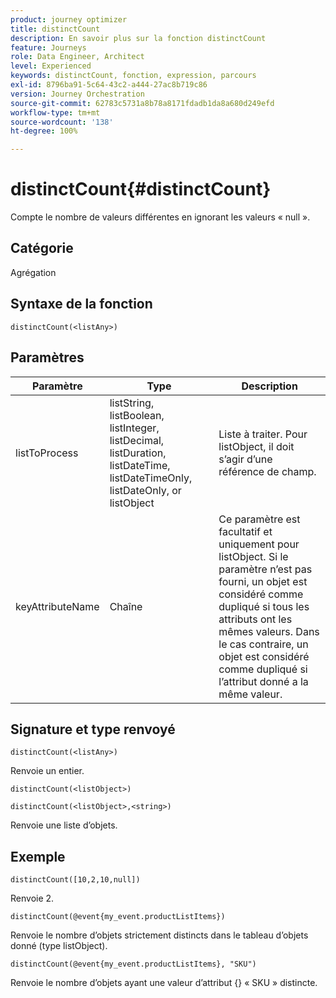 ```yaml
---
product: journey optimizer
title: distinctCount
description: En savoir plus sur la fonction distinctCount
feature: Journeys
role: Data Engineer, Architect
level: Experienced
keywords: distinctCount, fonction, expression, parcours
exl-id: 8796ba91-5c64-43c2-a444-27ac8b719c86
version: Journey Orchestration
source-git-commit: 62783c5731a8b78a8171fdadb1da8a680d249efd
workflow-type: tm+mt
source-wordcount: '138'
ht-degree: 100%

---
```


# distinctCount{#distinctCount}

Compte le nombre de valeurs différentes en ignorant les valeurs « null ».

## Catégorie

Agrégation

## Syntaxe de la fonction

`distinctCount(<listAny>)`

## Paramètres

| Paramètre | Type | Description |
|-----------|------------------|------------------|
| listToProcess | listString, listBoolean, listInteger, listDecimal, listDuration, listDateTime, listDateTimeOnly, listDateOnly, or listObject | Liste à traiter. Pour listObject, il doit s’agir d’une référence de champ. |
| keyAttributeName | Chaîne | Ce paramètre est facultatif et uniquement pour listObject. Si le paramètre n’est pas fourni, un objet est considéré comme dupliqué si tous les attributs ont les mêmes valeurs. Dans le cas contraire, un objet est considéré comme dupliqué si l’attribut donné a la même valeur. |

## Signature et type renvoyé

`distinctCount(<listAny>)`

Renvoie un entier.

`distinctCount(<listObject>)`

`distinctCount(<listObject>,<string>)`

Renvoie une liste d’objets.


## Exemple

`distinctCount([10,2,10,null])`

Renvoie 2.

`distinctCount(@event{my_event.productListItems})`

Renvoie le nombre d’objets strictement distincts dans le tableau d’objets donné (type listObject).

`distinctCount(@event{my_event.productListItems}, "SKU")`

Renvoie le nombre d’objets ayant une valeur d’attribut {} « SKU » distincte.
